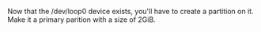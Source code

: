 Now that the /dev/loop0 device exists, you'll have to create a partition on it. Make it a primary parition with a size of 2GiB.
